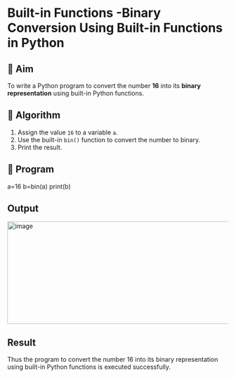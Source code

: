 # Built-in Functions -Binary Conversion Using Built-in Functions in Python

## 🎯 Aim
To write a Python program to convert the number **16** into its **binary representation** using built-in Python functions.

## 🧠 Algorithm
1. Assign the value `16` to a variable `a`.
2. Use the built-in `bin()` function to convert the number to binary.
3. Print the result.

## 🧾 Program
a=16
b=bin(a)
print(b)


## Output
<img width="507" height="233" alt="image" src="https://github.com/user-attachments/assets/06c794f5-eb3f-4b84-851e-2d88578f9acb" />

## Result
Thus the program to convert the number 16 into its binary representation using built-in Python functions is executed successfully.
